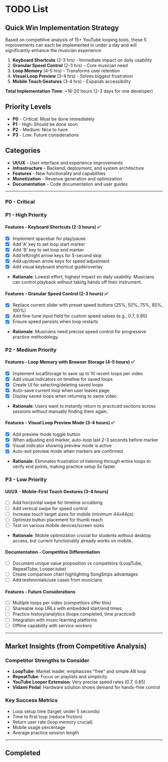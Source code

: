 # TODO List

## Quick Win Implementation Strategy

Based on competitive analysis of 15+ YouTube looping tools, these 5 improvements can each be implemented in under a day and will significantly enhance the musician experience:

1. **Keyboard Shortcuts** (2-3 hrs) - Immediate impact on daily usability
2. **Granular Speed Control** (2-3 hrs) - Core musician need
3. **Loop Memory** (4-5 hrs) - Transforms user retention
4. **Visual Loop Preview** (3-4 hrs) - Solves biggest frustration
5. **Mobile Touch Gestures** (3-4 hrs) - Expands accessibility

**Total Implementation Time**: ~16-20 hours (2-3 days for one developer)

## Priority Levels

- **P0** - Critical: Must be done immediately
- **P1** - High: Should be done soon
- **P2** - Medium: Nice to have
- **P3** - Low: Future considerations

## Categories

- **UI/UX** - User interface and experience improvements
- **Infrastructure** - Backend, deployment, and system architecture
- **Features** - New functionality and capabilities
- **Monetization** - Revenue generation and optimization
- **Documentation** - Code documentation and user guides

---

### P0 - Critical

### P1 - High Priority

#### **Features** - Keyboard Shortcuts (2-3 hours) ✅

- [x] Implement spacebar for play/pause
- [x] Add 'A' key to set loop start marker
- [x] Add 'B' key to set loop end marker
- [x] Add left/right arrow keys for 5-second skip
- [x] Add up/down arrow keys for speed adjustment
- [x] Add visual keyboard shortcut guide/overlay
- **Rationale**: Lowest effort, highest impact on daily usability. Musicians can control playback without taking hands off their instrument.

#### **Features** - Granular Speed Control (2-3 hours) ✅

- [x] Replace current slider with preset speed buttons (25%, 50%, 75%, 85%, 100%)
- [x] Add fine-tune input field for custom speed values (e.g., 0.7, 0.85)
- [x] Ensure speed persists when loop restarts
- **Rationale**: Musicians need precise speed control for progressive practice methodology.

### P2 - Medium Priority

#### **Features** - Loop Memory with Browser Storage (4-5 hours) ✅

- [x] Implement localStorage to save up to 10 recent loops per video
- [x] Add visual indicators on timeline for saved loops
- [x] Create UI for selecting/deleting saved loops
- [x] Auto-save current loop when user leaves page
- [x] Display saved loops when returning to same video
- **Rationale**: Users want to instantly return to practiced sections across sessions without manually finding them again.

#### **Features** - Visual Loop Preview Mode (3-4 hours) ✅

- [x] Add preview mode toggle button
- [x] When adjusting end marker, auto-loop last 2-3 seconds before marker
- [x] Visual indicator showing preview mode is active
- [x] Auto-exit preview mode when markers are confirmed
- **Rationale**: Eliminates frustration of listening through entire loops to verify end points, making practice setup 5x faster.

### P3 - Low Priority

#### **UI/UX** - Mobile-First Touch Gestures (3-4 hours)

- [ ] Add horizontal swipe for timeline scrubbing
- [ ] Add vertical swipe for speed control
- [ ] Increase touch target sizes for mobile (minimum 44x44px)
- [ ] Optimize button placement for thumb reach
- [ ] Test on various mobile devices/screen sizes
- **Rationale**: Mobile optimization crucial for students without desktop access, but current functionality already works on mobile.

#### **Documentation** - Competitive Differentiation

- [ ] Document unique value proposition vs competitors (LoopTube, RepeatTube, Looper.tube)
- [ ] Create comparison chart highlighting SongSnips advantages
- [ ] Add testimonials/use cases from musicians

#### **Features** - Future Considerations

- [ ] Multiple loops per video (competitors offer this)
- [ ] Shareable loop URLs with embedded start/end times
- [ ] Practice history/analytics (loops completed, time practiced)
- [ ] Integration with music learning platforms
- [ ] Offline capability with service workers

---

## Market Insights (from Competitive Analysis)

### Competitor Strengths to Consider

- **LoopTube**: Market leader, emphasizes "free" and simple AB loop
- **RepeatTube**: Focus on playlists and simplicity
- **YouTube Looper Extension**: Very precise speed rates (0.7, 0.85)
- **Vidami Pedal**: Hardware solution shows demand for hands-free control

### Key Success Metrics

- Loop setup time (target: under 5 seconds)
- Time to first loop (reduce friction)
- Return user rate (loop memory crucial)
- Mobile usage percentage
- Average practice session length

---

## Completed
